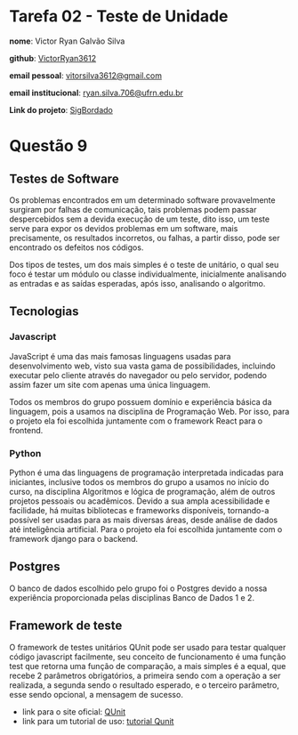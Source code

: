 # Tarefa 02 - Teste de Unidade

**nome**: Victor Ryan Galvão Silva

**github**: [VictorRyan3612](https://github.com/VictorRyan3612)

**email pessoal**: vitorsilva3612@gmail.com

**email institucional**: ryan.silva.706@ufrn.edu.br

**Link do projeto**: [SigBordado](https://github.com/GomesLuan/SigBordado)


# Questão 9
## Testes de Software
Os problemas encontrados em um determinado software provavelmente surgiram por falhas de comunicação, tais problemas podem passar despercebidos sem a devida execução de um teste, dito isso, um teste serve para expor os devidos problemas em um software, mais precisamente, os resultados incorretos, ou falhas, a partir disso, pode ser encontrado os defeitos nos códigos.

Dos tipos de testes, um dos mais simples é o teste de unitário, o qual seu foco é testar um módulo ou classe individualmente, inicialmente analisando as entradas e as saídas esperadas, após isso, analisando o algoritmo.

## Tecnologias
### Javascript
JavaScript é uma das mais famosas linguagens usadas para desenvolvimento web, visto sua vasta gama de possibilidades, incluindo executar pelo cliente através do navegador ou pelo servidor, podendo assim fazer um site com apenas uma única linguagem.

Todos os membros do grupo possuem domínio e experiência básica da linguagem, pois a usamos na disciplina de Programação Web. Por isso, para o projeto ela foi escolhida juntamente com o framework React para o frontend.

### Python
Python é uma das linguagens de programação interpretada indicadas para iniciantes, inclusive todos os membros do grupo a usamos no início do curso, na disciplina Algoritmos e lógica de programação, além de outros projetos pessoais ou acadêmicos. Devido a sua ampla acessibilidade e facilidade, há muitas bibliotecas e frameworks disponíveis, tornando-a possível ser usadas para as mais diversas áreas, desde análise de dados até inteligência artificial. Para o projeto ela foi escolhida juntamente com o framework django para o backend.

## Postgres
O banco de dados escolhido pelo grupo foi o Postgres devido a nossa experiência proporcionada pelas disciplinas Banco de Dados 1 e 2.


## Framework de teste
O framework de testes unitários QUnit pode ser usado para testar qualquer código javascript facilmente, seu conceito de funcionamento é uma função test que retorna uma função de comparação, a mais simples é a equal, que recebe 2 parâmetros obrigatórios, a primeira sendo com a operação a ser realizada, a segunda sendo o resultado esperado, e o terceiro parâmetro, esse sendo opcional, a mensagem de sucesso.

* link para o site oficial: [QUnit](https://qunitjs.com/)
* link para um tutorial de uso: [tutorial Qunit](https://www.devmedia.com.br/javascript-qunit-conheca-o-framework-de-testes-unitarios/33579)

